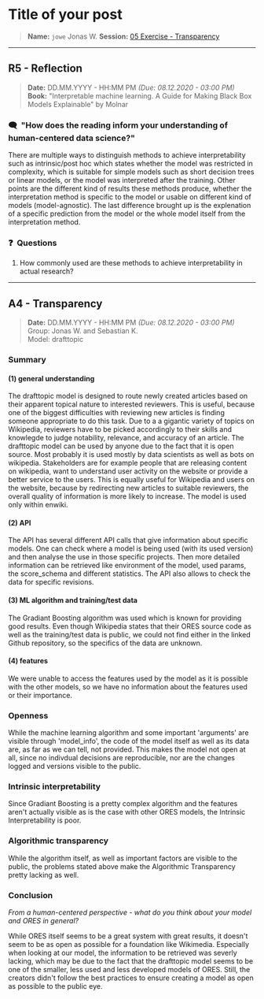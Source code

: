 # Title of your post
> **Name:** `jowe` Jonas W.
> **Session:** [05 Exercise - Transparency](https://github.com/FUB-HCC/hcds-winter-2020/wiki/05_exercise)   
----

## R5 - Reflection
> **Date:** DD.MM.YYYY - HH:MM PM *(Due: 08.12.2020 - 03:00 PM)*<br>
> **Book:** "Interpretable machine learning. A Guide for Making Black Box Models Explainable" by Molnar

### 🗨️&nbsp; "How does the reading inform your understanding of human-centered data science?"  
There are multiple ways to distinguish methods to achieve interpretability such as intrinsic/post hoc which states whether the model was restricted in complexity, which is suitable for simple models such as short decision trees or linear models, or the model was interpreted after the training. Other points are the different kind of results these methods produce, whether the interpretation method is specific to the model or usable on different kind of models (model-agnostic). The last difference brought up is the explenation of a specific prediction from the model or the whole model itself from the interpretation method.


### ❓&nbsp; Questions
1. How commonly used are these methods to achieve interpretability in actual research?

***

## A4 - Transparency
> **Date:** DD.MM.YYYY - HH:MM PM *(Due: 08.12.2020 - 03:00 PM)*<br>
> Group: Jonas W. and Sebastian K.<br>
> Model: drafttopic<br>

### Summary 

#### (1) general understanding 
The drafttopic model is designed to route newly created articles based on their apparent topical nature to interested reviewers. This is useful, because one of the biggest difficulties with reviewing new articles is finding someone appropriate to do this task. Due to a a gigantic variety of topics on Wikipedia, reviewers have to be picked accordingly to their skills and knowlegde to judge notability, relevance, and accuracy of an article. 
The drafttopic model can be used by anyone due to the fact that it is open source. Most probably it is used mostly by data scientists as well as bots on wikipedia. Stakeholders are for example people that are releasing content on wikipedia, want to understand user activity on the website or provide a better service to the users.
This is equally useful for Wikipedia and users on the website, because by redirecting new articles to suitable reviewers, the overall quality of information is more likely to increase.
The model is used only within enwiki.

#### (2) API 
The API has several different API calls that give information about specific models. One can check where a model is being used (with its used version) and then analyse the use in those specific projects. Then more detailed information can be retrieved like environment of the model, used params, the score_schema and different statistics. The API also allows to check the data for specific revisions.

#### (3) ML algorithm and training/test data
The Gradiant Boosting algorithm was used which is known for providing good results. Even though Wikipedia states that their ORES source code as well as the training/test data is public, we could not find either in the linked Github repository, so the specifics of the data are unknown.
#### (4) features
We were unable to access the features used by the model as it is possible with the other models, so we have no information about the features used or their importance.
### Openness
While the machine learning algorithm and some important 'arguments' are visible through 'model_info', the code of the model itself as well as its data are, as far as we can tell, not provided. This makes the model not open at all, since no indivdual decisions are reproducible, nor are the changes logged and versions visible to the public.

### Intrinsic interpretability
Since Gradiant Boosting is a pretty complex algorithm and the features aren't actually visible as is the case with other ORES models, the Intrinsic Interpretability is poor.

### Algorithmic transparency
While the algorithm itself, as well as important factors are visible to the public, the problems stated above make the Algorithmic Transparency pretty lacking as well.

### Conclusion
_From a human-centered perspective - what do you think about your model and ORES in general?_

While ORES itself seems to be a great system with great results, it doesn't seem to be as open as possible for a foundation like Wikimedia. Especially when looking at our model, the information to be retrieved was severly lacking, which may be due to the fact that the drafttopic model seems to be one of the smaller, less used and less developed models of ORES. Still, the creators didn't follow the best practices to ensure creating a model as open as possible to the public eye. 
